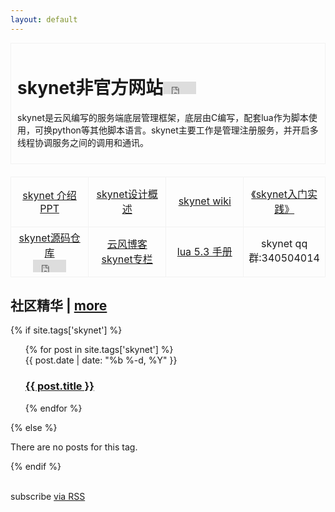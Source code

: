 ```yaml
---
layout: default
---
```


<style>
.jipai-clearfix:after{content:"";display:table}
.jipai-clearfix:after{clear:both}
.jipai-clearfix{zoom:1}

ul{list-style:none}

.box{border:1px solid #f2f2f2;padding:10px;margin-bottom:20px;}

table td{text-align:center;border:1px solid #f2f2f2;width:25%;height:80px;}

</style>
<div class="home">

  <div class="box">
  <h1 class="page-heading">skynet非官方网站<iframe src="http://ghbtns.com/github-btn.html?user=skynetclub&repo=skynetclub.github.io&type=star&count=false&size=none" frameborder="0" scrolling="0" width="53px" height="20px"></iframe></h1>
  <p>skynet是云风编写的服务端底层管理框架，底层由C编写，配套lua作为脚本使用，可换python等其他脚本语言。skynet主要工作是管理注册服务，并开启多线程协调服务之间的调用和通讯。</p>
  </div>

  <table style="width:100%;">
  <tr>
  <td><a href="http://pan.baidu.com/s/1i3qp7b3" title="skynet 介绍PPT" target="_blank">skynet 介绍PPT</a></td>
  <td><a href="http://blog.codingnow.com/2012/09/the_design_of_skynet.html" title="skynet设计概述" target="_blank">skynet设计概述</a></td>
  <td><a href="https://github.com/cloudwu/skynet/wiki" title="skynet wiki" target="_blank">skynet wiki</a></td>
  <td><a href="/book" title="《skynet入门实践》" target="_blank">《skynet入门实践》</a></td>
  </tr>
  <tr>
  <td><a href="https://github.com/cloudwu/skynet" title="skynet源码仓库" target="_blank">skynet源码仓库</a><br /><iframe src="http://ghbtns.com/github-btn.html?user=skynetclub&repo=skynetclub.github.io&type=star&count=false&size=none" frameborder="0" scrolling="0" width="53px" height="20px"></iframe></td>
  <td><a href="http://blog.codingnow.com/eo/skynet/" title="云风博客skynet专栏" target="_blank">云风博客skynet专栏</a></td>
  <td><a href="http://cloudwu.github.io/lua53doc/" title="lua 5.3 手册" target="_blank">lua 5.3 手册</a></td>
  <td>skynet qq群:340504014</td>
  </tr>
  </table>
  
  <h2 class="page-heading">社区精华 | <a href="/topics" title="更多">more</a></h2>
  {% if site.tags['skynet'] %}
      <ul class="post-list">
        {% for post in site.tags['skynet'] %}
          <li>
            <span class="post-meta">{{ post.date | date: "%b %-d, %Y" }}</span>
            <h3>
              <a class="post-link" href="{{ post.url | prepend: site.baseurl }}">{{ post.title }}</a>
            </h3>
          </li>
        {% endfor %}
      </ul>
  {% else %}
      <p>There are no posts for this tag.</p>
  {% endif %}
  
 
    
  <p class="rss-subscribe"><br/>subscribe <a href="{{ "/feed.xml" | prepend: site.baseurl }}">via RSS</a></p>

</div>
